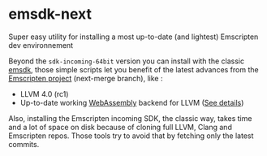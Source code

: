 # emsdk-next
Super easy utility for installing a most up-to-date (and lightest) Emscripten dev environnement

Beyond the `sdk-incoming-64bit` version you can install with the classic [emsdk](https://github.com/juj/emsdk), those simple scripts let you benefit of the latest advances from the [Emscripten project](https://kripken.github.io/emscripten-site/) (next-merge branch), like :
- LLVM 4.0 (rc1)
- Up-to-date working [WebAssembly](http://webassembly.org) backend for LLVM ([See details](https://github.com/WebAssembly/binaryen#cc-source--webassembly-llvm-backend--s2wasm--webassembly))

Also, installing the Emscripten incoming SDK, the classic way, takes time and a lot of space on disk because of cloning full LLVM, Clang and Emscripten repos.
Those tools try to avoid that by fetching only the latest commits.
